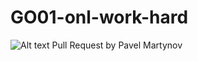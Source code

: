 # GO01-onl-work-hard

![Alt text](images/beaver.png?raw=true "Beaver")
Pull Request by Pavel Martynov

